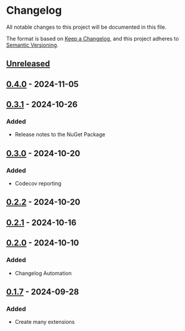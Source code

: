 # Changelog

All notable changes to this project will be documented in this file.

The format is based on [Keep a Changelog](https://keepachangelog.com/en/1.1.0/),
and this project adheres to [Semantic Versioning](https://semver.org/spec/v2.0.0.html).

## [Unreleased]

## [0.4.0] - 2024-11-05

## [0.3.1] - 2024-10-26

### Added

- Release notes to the NuGet Package

## [0.3.0] - 2024-10-20

### Added

- Codecov reporting

## [0.2.2] - 2024-10-20

## [0.2.1] - 2024-10-16

## [0.2.0] - 2024-10-10

### Added

- Changelog Automation

## [0.1.7] - 2024-09-28

### Added

- Create many extensions

[Unreleased]: https://github.com/TJC-Tools/TJC.VersionExtensions/compare/v0.4.0...HEAD

[0.4.0]: https://github.com/TJC-Tools/TJC.VersionExtensions/compare/v0.3.1...v0.4.0

[0.3.1]: https://github.com/TJC-Tools/TJC.VersionExtensions/compare/v0.3.0...v0.3.1

[0.3.0]: https://github.com/TJC-Tools/TJC.VersionExtensions/compare/v0.2.2...v0.3.0

[0.2.2]: https://github.com/TJC-Tools/TJC.VersionExtensions/compare/v0.2.1...v0.2.2

[0.2.1]: https://github.com/TJC-Tools/TJC.VersionExtensions/compare/v0.2.0...v0.2.1

[0.2.0]: https://github.com/TJC-Tools/TJC.VersionExtensions/compare/v0.1.7...v0.2.0

[0.1.7]: https://github.com/TJC-Tools/TJC.VersionExtensions/releases/tag/v0.1.7

